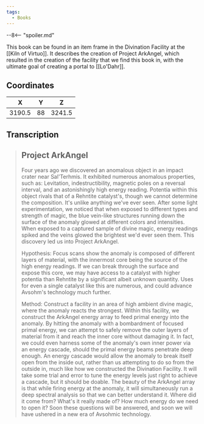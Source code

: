 ```yaml
---
tags:
  - Books
---
```


--8<-- "spoiler.md"

This book can be found in an item frame in the Divination Facility at the [[Kiln of Virtuo]]. It describes the creation of Project ArkAngel, which resulted in the creation of the facility that we find this book in, with the ultimate goal of creating a portal to [[Lo'Dahr]].

## Coordinates
| **X**  | **Y** | **Z**  |
| :----: | :---: | :----: |
| 3190.5 |  88   | 3241.5 |

## Transcription
> Project ArkAngel
> -------------------
> Four years ago we discovered an anomalous object in an impact crater near Sal'Terhmis. It exhibited numerous anomalous properties, such as: Levitation, indestructibility, magnetic poles on a reversal interval, and an astonishingly high energy reading. Potentia within this object rivals that of a Rehntite catalyst's, though we cannot determine the composition. It's unlike anything we've ever seen. After some light experimentation, we noticed that when exposed to different types and strength of magic, the blue vein-like structures running down the surface of the anomaly glowed at different colors and intensities. When exposed to a captured sample of divine magic, energy readings spiked and the veins glowed the brightest we'd ever seen them. This discovery led us into Project ArkAngel.
>
> Hypothesis: Focus scans show the anomaly is composed of different layers of material, with the innermost core being the source of the high energy readings. If we can break through the surface and expose this core, we may have access to a catalyst with higher potentia than Rehntite by a significant albeit unknown quantity. Uses for even a single catalyst like this are numerous, and could advance Avsohm's technology much further.
>
> Method: Construct a facility in an area of high ambient divine magic, where the anomaly reacts the strongest. Within this facility, we construct the ArkAngel energy array to feed primal energy into the anomaly. By hitting the anomaly with a bombardment of focused primal energy, we can attempt to safely remove the outer layers of material from it and reach the inner core without damaging it. In fact, we could even harness some of the anomaly's own inner power via an energy cascade, should the primal energy beams penetrate deep enough. An energy cascade would allow the anomaly to break itself open from the inside out, rather than us attempting to do so from the outside in, much like how we constructed the Divination Facility. It will take some trial and error to tune the energy levels just right to achieve a cascade, but it should be doable. The beauty of the ArkAngel array is that while firing energy at the anomaly, it will simultaneously run a deep spectral analysis so that we can better understand it. Where did it come from? What's it really made of? How much energy do we need to open it? Soon these questions will be answered, and soon we will have ushered in a new era of Avsohmic technology.

